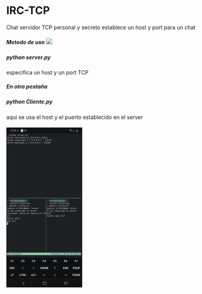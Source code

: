 # IRC-TCP
Chat servidor TCP personal y secreto establece un host y port para un chat 

##### Metodo de uso <img src="https://camo.githubusercontent.com/63371d36886ee658f5a97401f393e1ab1684b2fd3de674b8f5efc7d410b2a3d0/68747470733a2f2f6d656469612e67697068792e636f6d2f6d656469612f57556c706c634d704f43456d5447427442572f67697068792e676966" width="50">

##### python server.py
<p>especifica un host y un port TCP</p>

##### En otra pestaña
##### python Cliente.py
<p>aqui se usa el host y el puerto establecido en el server</p>
<h5>
<img src="Screenshot_20220807-022451_Termux.jpg" width="200">
</h5>
